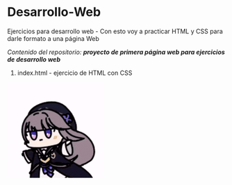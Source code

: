 # Desarrollo-Web

Ejercicios para desarrollo web - Con esto voy a practicar HTML y CSS para darle formato a una página Web

*Contenido del repositorio:* ***proyecto de primera página web para ejercicios de desarrollo web***<p>

1. index.html - ejercicio de HTML con CSS

![kururin](/img/kururin.gif "Hover text")
